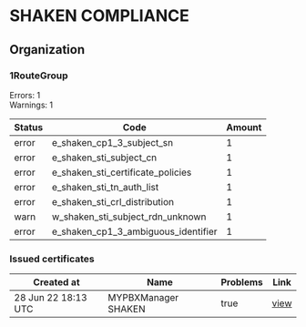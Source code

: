 # SHAKEN COMPLIANCE
## Organization

### 1RouteGroup

Errors: 1\
Warnings: 1

| Status | Code | Amount |
|--------|------|--------|
| error | e_shaken_cp1_3_subject_sn | 1 |
| error | e_shaken_sti_subject_cn | 1 |
| error | e_shaken_sti_certificate_policies | 1 |
| error | e_shaken_sti_tn_auth_list | 1 |
| error | e_shaken_sti_crl_distribution | 1 |
| warn | w_shaken_sti_subject_rdn_unknown | 1 |
| error | e_shaken_cp1_3_ambiguous_identifier | 1 |

### Issued certificates

| Created at | Name | Problems | Link |
|------------|------|----------|------|
| 28 Jun 22 18:13 UTC | MYPBXManager SHAKEN | true | [view](a3872afd09406d2745d204893b6b52bbf6380f84%2Findex.md) |
